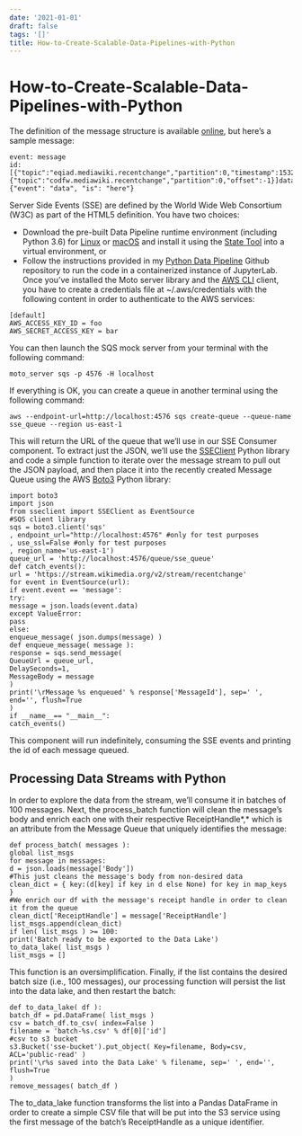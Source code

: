 ```yaml
---
date: '2021-01-01'
draft: false
tags: '[]'
title: How-to-Create-Scalable-Data-Pipelines-with-Python
---
```


# How-to-Create-Scalable-Data-Pipelines-with-Python

The definition of the message structure is available [online](https://www.mediawiki.org/wiki/Manual:RCFeed), but here’s a sample message:
```
event: message
id: [{"topic":"eqiad.mediawiki.recentchange","partition":0,"timestamp":1532031066001},{"topic":"codfw.mediawiki.recentchange","partition":0,"offset":-1}]data: {"event": "data", "is": "here"}
```
Server Side Events (SSE) are defined by the World Wide Web Consortium (W3C) as part of the HTML5 definition.
You have two choices:
- Download the pre-built Data Pipeline runtime environment (including Python 3.6) for [Linux](https://platform.activestate.com/Pizza-Team/Data-Pipeline/distributions?utm_source=activestate.com&utm_medium=referral&utm_content=blog-how-to-create-scalable-data-pipelines-python&utm_campaign=user-acquisition) or [macOS](https://platform.activestate.com/Pizza-Team/Data-Pipeline-Mac/distributions?utm_source=activestate.com&utm_medium=referral&utm_content=blog-how-to-create-scalable-data-pipelines-python&utm_campaign=user-acquisition) and install it using the [State Tool](https://platform.activestate.com/dev-tools?utm_source=activestate.com&utm_medium=referral&utm_content=blog-how-to-create-scalable-data-pipelines-python&utm_campaign=user-acquisition) into a virtual environment, or
- Follow the instructions provided in my [Python Data Pipeline](https://github.com/nickmancol/python_data_pipeline) Github repository to run the code in a containerized instance of JupyterLab.
Once you’ve installed the Moto server library and the [AWS CLI](https://aws.amazon.com/es/cli/) client, you have to create a credentials file at ~/.aws/credentials with the following content in order to authenticate to the AWS services:
```
[default]
AWS_ACCESS_KEY_ID = foo
AWS_SECRET_ACCESS_KEY = bar
```
You can then launch the SQS mock server from your terminal with the following command:
```
moto_server sqs -p 4576 -H localhost
```
If everything is OK, you can create a queue in another terminal using the following command:
```
aws --endpoint-url=http://localhost:4576 sqs create-queue --queue-name sse_queue --region us-east-1
```
This will return the URL of the queue that we’ll use in our SSE Consumer component.
To extract just the JSON, we’ll use the [SSEClient](https://pypi.org/project/sseclient/) Python library and code a simple function to iterate over the message stream to pull out the JSON payload, and then place it into the recently created Message Queue using the AWS [Boto3](https://boto3.amazonaws.com/v1/documentation/api/latest/index.html) Python library:
```
import boto3
import json
from sseclient import SSEClient as EventSource
#SQS client library
sqs = boto3.client('sqs'
, endpoint_url="http://localhost:4576" #only for test purposes
, use_ssl=False #only for test purposes
, region_name='us-east-1')
queue_url = 'http://localhost:4576/queue/sse_queue'
def catch_events():
url = 'https://stream.wikimedia.org/v2/stream/recentchange'
for event in EventSource(url):
if event.event == 'message':
try:
message = json.loads(event.data)
except ValueError:
pass
else:
enqueue_message( json.dumps(message) )
def enqueue_message( message ):
response = sqs.send_message(
QueueUrl = queue_url,
DelaySeconds=1,
MessageBody = message
)
print('\rMessage %s enqueued' % response['MessageId'], sep=' ', end='', flush=True
)
if __name__== "__main__":
catch_events()
```
This component will run indefinitely, consuming the SSE events and printing the id of each message queued.
## Processing Data Streams with Python
In order to explore the data from the stream, we’ll consume it in batches of 100 messages.
Next, the process_batch function will clean the message’s body and enrich each one with their respective ReceiptHandle*,* which is an attribute from the Message Queue that uniquely identifies the message:
```
def process_batch( messages ):
global list_msgs
for message in messages:
d = json.loads(message['Body'])
#This just cleans the message's body from non-desired data
clean_dict = { key:(d[key] if key in d else None) for key in map_keys }
#We enrich our df with the message's receipt handle in order to clean it from the queue
clean_dict['ReceiptHandle'] = message['ReceiptHandle']
list_msgs.append(clean_dict)
if len( list_msgs ) >= 100:
print('Batch ready to be exported to the Data Lake')
to_data_lake( list_msgs )
list_msgs = []
```
This function is an oversimplification.
Finally, if the list contains the desired batch size (i.e., 100 messages), our processing function will persist the list into the data lake, and then restart the batch:
```
def to_data_lake( df ):
batch_df = pd.DataFrame( list_msgs )
csv = batch_df.to_csv( index=False )
filename = 'batch-%s.csv' % df[0]['id']
#csv to s3 bucket
s3.Bucket('sse-bucket').put_object( Key=filename, Body=csv, ACL='public-read' )
print('\r%s saved into the Data Lake' % filename, sep=' ', end='', flush=True
)
remove_messages( batch_df )
```
The to_data_lake function transforms the list into a Pandas DataFrame in order to create a simple CSV file that will be put into the S3 service using the first message of the batch’s ReceiptHandle as a unique identifier.
